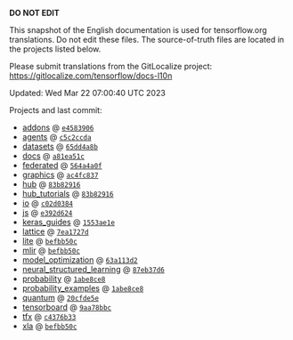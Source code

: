 __DO NOT EDIT__

This snapshot of the English documentation is used for tensorflow.org
translations. Do not edit these files. The source-of-truth files are located in
the projects listed below.

Please submit translations from the GitLocalize project: https://gitlocalize.com/tensorflow/docs-l10n

Updated: Wed Mar 22 07:00:40 UTC 2023

Projects and last commit:

- [addons](https://github.com/tensorflow/addons/tree/master/docs) @ <a href='https://github.com/tensorflow/addons/commit/e458390678274b96ba56d43fbf6d1570a2f8afd1'><code>e4583906</code></a>
- [agents](https://github.com/tensorflow/agents/tree/master/docs) @ <a href='https://github.com/tensorflow/agents/commit/c5c2ccda9cb7694c1d36b8312fc950acd113522a'><code>c5c2ccda</code></a>
- [datasets](https://github.com/tensorflow/datasets/tree/master/docs) @ <a href='https://github.com/tensorflow/datasets/commit/65dd4a8bd8691ee1f3fb7f5b0404343c12e2da77'><code>65dd4a8b</code></a>
- [docs](https://github.com/tensorflow/docs/tree/master/site/en) @ <a href='https://github.com/tensorflow/docs/commit/a81ea51cef0734c602915ba3a5d4f4c755243818'><code>a81ea51c</code></a>
- [federated](https://github.com/tensorflow/federated/tree/main/docs) @ <a href='https://github.com/tensorflow/federated/commit/564a4a0f69a4e65686fdefedb4df248282e4ceac'><code>564a4a0f</code></a>
- [graphics](https://github.com/tensorflow/graphics/tree/master/tensorflow_graphics/g3doc) @ <a href='https://github.com/tensorflow/graphics/commit/ac4fc8377c4ed78d10695c1a2b4cd68f8fdd5430'><code>ac4fc837</code></a>
- [hub](https://github.com/tensorflow/hub/tree/master/docs) @ <a href='https://github.com/tensorflow/hub/commit/83b8291606a2d94bcc2b55ed27ae66954db1df5c'><code>83b82916</code></a>
- [hub_tutorials](https://github.com/tensorflow/hub/tree/master/examples/colab) @ <a href='https://github.com/tensorflow/hub/commit/83b8291606a2d94bcc2b55ed27ae66954db1df5c'><code>83b82916</code></a>
- [io](https://github.com/tensorflow/io/tree/master/docs) @ <a href='https://github.com/tensorflow/io/commit/c02d038448036a9254c395a142d4ef6ec30b73f4'><code>c02d0384</code></a>
- [js](https://github.com/tensorflow/tfjs-website/tree/master/docs) @ <a href='https://github.com/tensorflow/tfjs-website/commit/e392d6249a8fa514fd2036c99133c6e5c8e4893f'><code>e392d624</code></a>
- [keras_guides](https://github.com/tensorflow/docs/tree/snapshot-keras/site/en/guide/keras) @ <a href='https://github.com/tensorflow/docs/commit/1553ae1e4a149be71703e2ee60173b3d1e0e8c00'><code>1553ae1e</code></a>
- [lattice](https://github.com/tensorflow/lattice/tree/master/docs) @ <a href='https://github.com/tensorflow/lattice/commit/7ea1727de1e0309eb324296bc445e0bf5c5c6d74'><code>7ea1727d</code></a>
- [lite](https://github.com/tensorflow/tensorflow/tree/master/tensorflow/lite/g3doc) @ <a href='https://github.com/tensorflow/tensorflow/commit/befbb50c6466c93502abe2fdb239b313f1ad841d'><code>befbb50c</code></a>
- [mlir](https://github.com/tensorflow/tensorflow/tree/master/tensorflow/compiler/mlir/g3doc) @ <a href='https://github.com/tensorflow/tensorflow/commit/befbb50c6466c93502abe2fdb239b313f1ad841d'><code>befbb50c</code></a>
- [model_optimization](https://github.com/tensorflow/model-optimization/tree/master/tensorflow_model_optimization/g3doc) @ <a href='https://github.com/tensorflow/model-optimization/commit/63a113d22382e51bc164083eba695ceec51b3a7b'><code>63a113d2</code></a>
- [neural_structured_learning](https://github.com/tensorflow/neural-structured-learning/tree/master/g3doc) @ <a href='https://github.com/tensorflow/neural-structured-learning/commit/87eb37d6fffe8e13becab6c27e87ecbc3c1ebb06'><code>87eb37d6</code></a>
- [probability](https://github.com/tensorflow/probability/tree/main/tensorflow_probability/g3doc) @ <a href='https://github.com/tensorflow/probability/commit/1abe8ce861f90c5152efd0d17c8612e078c2f263'><code>1abe8ce8</code></a>
- [probability_examples](https://github.com/tensorflow/probability/tree/main/tensorflow_probability/examples/jupyter_notebooks) @ <a href='https://github.com/tensorflow/probability/commit/1abe8ce861f90c5152efd0d17c8612e078c2f263'><code>1abe8ce8</code></a>
- [quantum](https://github.com/tensorflow/quantum/tree/master/docs) @ <a href='https://github.com/tensorflow/quantum/commit/20cfde5eb2f6188d35bab1375c98572ae4571b20'><code>20cfde5e</code></a>
- [tensorboard](https://github.com/tensorflow/tensorboard/tree/master/docs) @ <a href='https://github.com/tensorflow/tensorboard/commit/9aa78bbcd2559513c48a6a1cb309eef52d9be15c'><code>9aa78bbc</code></a>
- [tfx](https://github.com/tensorflow/tfx/tree/master/docs) @ <a href='https://github.com/tensorflow/tfx/commit/c4376b3334959f1cbde6fb2c43a0c80a00cfaa73'><code>c4376b33</code></a>
- [xla](https://github.com/tensorflow/tensorflow/tree/master/tensorflow/compiler/xla/g3doc) @ <a href='https://github.com/tensorflow/tensorflow/commit/befbb50c6466c93502abe2fdb239b313f1ad841d'><code>befbb50c</code></a>

